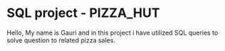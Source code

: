 # SQL project - PIZZA_HUT
Hello,
My name is Gauri and in this project i have utilized SQL
queries to solve question to related pizza sales.




